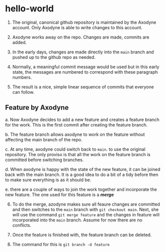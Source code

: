 # hello-world

1. The original, canonical github repository is maintained by the Axodyne account. Only Axodyne is able to write changes to this account.

2. Axodyne works away on the repo. Changes are made, commits are added.

3. In the early days, changes are made directly into the ```main``` branch and pushed up to the github repo as needed.

4. Normally, a meaningful commit message would be used but in this early state, the messages are numbered to correspond with these paragraph numbers.

5. The result is a nice, simple linear sequence of commits that everyone can follow.

## Feature by Axodyne

a. Now Axodyne decides to add a new feature and creates a feature branch for the work. This is the first commit after creating the feature branch.

b. The feature branch allows axodyne to work on the feature without affecting the main branch of the repo.

c. At any time, axodyne could switch back to ```main```. to use the original repository. The only proviso is that all the work on the feature branch is committed before switching branches.

d. When axodyne is happy with the state of the new feature, it can be joined back with the main branch. It is a good idea to do a bit of a tidy before then to make sure everything is as it should be.

e. there are a couple of ways to join the work together and incorporate the new feature. The one used for this feature is a ***merge***

6. To do the merge, azodyne makes sure all feaure changes are committed and then switches to the ```main``` branch with ```git checkout main```. Next, she will use the command ```git merge feature``` and the changes in feature will incorporated into the ```main``` branch. Assume for now there are no conflicts.

7. Once the feature is finished with, the feature branch can be deleted.

8. The command for this is ```git branch -d feature```
